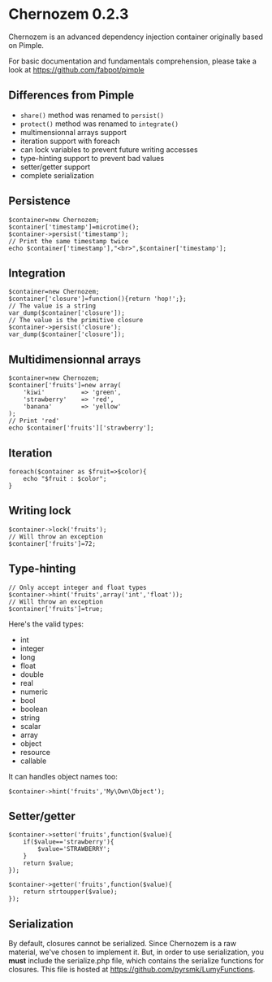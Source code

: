 Chernozem 0.2.3
===============

Chernozem is an advanced dependency injection container originally based on Pimple.

For basic documentation and fundamentals comprehension, please take a look at https://github.com/fabpot/pimple

Differences from Pimple
-----------------------

- `share()` method was renamed to `persist()`
- `protect()` method was renamed to `integrate()`
- multimensionnal arrays support
- iteration support with foreach
- can lock variables to prevent future writing accesses
- type-hinting support to prevent bad values
- setter/getter support
- complete serialization

Persistence
-----------

    $container=new Chernozem;
    $container['timestamp']=microtime();
    $container->persist('timestamp');
    // Print the same timestamp twice
    echo $container['timestamp'],"<br>",$container['timestamp'];

Integration
-----------

    $container=new Chernozem;
    $container['closure']=function(){return 'hop!';};
    // The value is a string
    var_dump($container['closure']);
    // The value is the primitive closure
    $container->persist('closure');
    var_dump($container['closure']);

Multidimensionnal arrays
------------------------

    $container=new Chernozem;
    $container['fruits']=new array(
        'kiwi'          => 'green',
        'strawberry'    => 'red',
        'banana'        => 'yellow'
    );
    // Print 'red'
    echo $container['fruits']['strawberry'];

Iteration
---------

    foreach($container as $fruit=>$color){
        echo "$fruit : $color";
    }

Writing lock
------------

    $container->lock('fruits');
    // Will throw an exception
    $container['fruits']=72;

Type-hinting
------------

    // Only accept integer and float types
    $container->hint('fruits',array('int','float'));
    // Will throw an exception
    $container['fruits']=true;

Here's the valid types:

- int
- integer
- long
- float
- double
- real
- numeric
- bool
- boolean
- string
- scalar
- array
- object
- resource
- callable

It can handles object names too:

    $container->hint('fruits','My\Own\Object');

Setter/getter
-------------

    $container->setter('fruits',function($value){
        if($value=='strawberry'){
            $value='STRAWBERRY';
        }
        return $value;
    });

    $container->getter('fruits',function($value){
        return strtoupper($value);
    });

Serialization
-------------

By default, closures cannot be serialized. Since Chernozem is a raw material, we've chosen to implement it. But, in order to use serialization, you __must__ include the serialize.php file, which contains the serialize functions for closures. This file is hosted at https://github.com/pyrsmk/LumyFunctions. 
